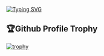 <a href="https://git.io/typing-svg"><img src="https://readme-typing-svg.demolab.com?font=Fira+Code&size=28&pause=1000&center=%E5%81%87&vCenter=%E5%81%87&repeat=%E7%9C%9F&random=%E5%81%87&width=435&separator=%3C&lines=printf(%22Hello+World!%2Fn%22);%3C%E6%AC%A2%E8%BF%8E%E6%9D%A5%E5%88%B0%E6%88%91%E7%9A%84%E4%B8%BB%E9%A1%B5" alt="Typing SVG" /></a>
<h2>🏆Github Profile Trophy</h2>

[![trophy](https://github-profile-trophy.vercel.app/?username=chuluo0&row=2&column=3&theme=radical)](https://github.com/chuluo0/chuluo0)
